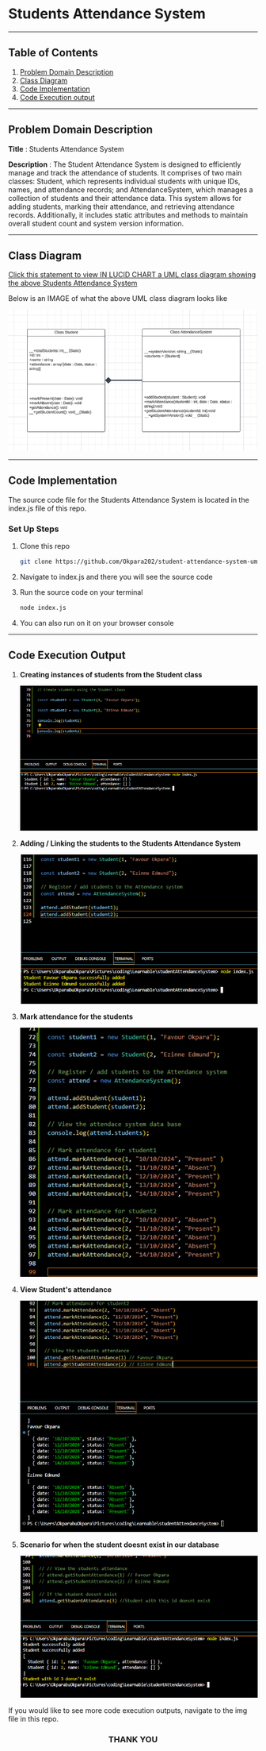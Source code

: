 # Students Attendance System

---

## **Table of Contents**


1. [Problem Domain Description](#problem-domain-description)
2. [Class Diagram](#class-diagram)
3. [Code Implementation](#code-implementation)
4. [Code Execution output](#code-execution-output)


---

## **Problem Domain Description**

**Title** : Students Attendance System

**Description** : The Student Attendance System is designed to efficiently manage and track the attendance of students. It comprises of two main classes: Student, which represents individual students with unique IDs, names, and attendance records; and AttendanceSystem, which manages a collection of students and their attendance data. This system allows for adding students, marking their attendance, and retrieving attendance records. Additionally, it includes static attributes and methods to maintain overall student count and system version information.

---

## **Class Diagram**

[Click this statement to view IN LUCID CHART a UML class diagram showing the above Students Attendance System](https://lucid.app/lucidchart/554ccfad-db86-4b76-8630-74a91ea89596/edit?view_items=gpPJDqJcj678&invitationId=inv_96219b0c-ecb8-4435-bd66-f74b06de7813)

Below is an IMAGE of what the above UML class diagram looks like

![UML class diagram showing a Student class and an administrator class](img/UML%20Class%20Diagram.png)

---

## **Code Implementation**

The source code file for the Students Attendance System is located in the index.js file of this repo.

### **Set Up Steps**

1. Clone this repo

   ```bash
   git clone https://github.com/Okpara202/student-attendance-system-uml-.git
   ```

2. Navigate to index.js and there you will see the source code

3. Run the source code on your terminal

   ```bash
   node index.js
   ```

4. You can also run on it on your browser console

---

## **Code Execution Output**

1. **Creating instances of students from the Student class**

   ![creating Instances of students in the school or class](img/students.png)

2. **Adding / Linking the students to the Students Attendance System**

   ![Adding / Linking the students to the Students Attendance System](img/succesful%20add%20student.png)

3. **Mark attendance for the students**

   ![Mark attendance for the students](img/real%20mark%20attendace.png)

4. **View Student's attendance**

   ![View student's attendance](img/viewAttendance.png)

5. **Scenario for when the student doesnt exist in our database**

   ![Scenario for when the student doesnt exist in our database](img/Wrong%20input.png)

If you would like to see more code execution outputs, navigate to the img file in this repo.

<div style="text-align: center;">

### **THANK YOU**

</div>
